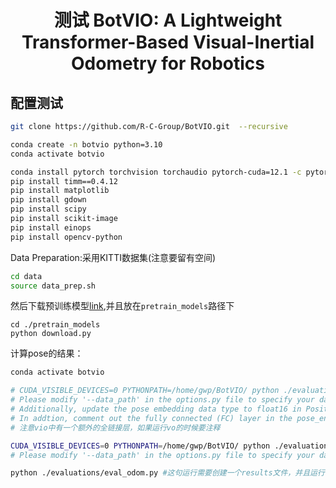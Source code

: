<div align="center">
<h1>测试 BotVIO: A Lightweight Transformer-Based Visual-Inertial Odometry for Robotics</h1>
</div>


## 配置测试

```sh
git clone https://github.com/R-C-Group/BotVIO.git  --recursive

conda create -n botvio python=3.10
conda activate botvio

conda install pytorch torchvision torchaudio pytorch-cuda=12.1 -c pytorch -c nvidia
pip install timm==0.4.12
pip install matplotlib
pip install gdown
pip install scipy
pip install scikit-image
pip install einops
pip install opencv-python
```

Data Preparation:采用KITTI数据集(注意要留有空间)

```sh
cd data
source data_prep.sh 
```

然后下载预训练模型[link](https://drive.google.com/drive/folders/1D-CpdPKyOwRMFlU-sp0dhslvIBmx9oxf?usp=drive_link),并且放在`pretrain_models`路径下

~~~
cd ./pretrain_models
python download.py
~~~

计算pose的结果：

```sh
conda activate botvio

# CUDA_VISIBLE_DEVICES=0 PYTHONPATH=/home/gwp/BotVIO/ python ./evaluations/evaluate_pose_vo.py --load_weights_folder=pretrain_models  --data_path=data
# Please modify '--data_path' in the options.py file to specify your dataset path. 
# Additionally, update the pose embedding data type to float16 in PositionalEncodingFourier function within the depth encoder.py file.  
# In addtion, comment out the fully connected (FC) layer in the pose_encoder.py.
# 注意vio中有一个额外的全链接层，如果运行vo的时候要注释

CUDA_VISIBLE_DEVICES=0 PYTHONPATH=/home/gwp/BotVIO/ python ./evaluations/evaluate_pose_vio.py --load_weights_folder=pretrain_models  --data_path=data --eval_data_path=data
# Please modify '--data_path' in the options.py file to specify your dataset path. Additionally, update the pose embedding data type to float16 in PositionalEncodingFourier function within the depth encoder.py file.

python ./evaluations/eval_odom.py #这句运行需要创建一个results文件，并且运行了没有任何结果输出～～～
```